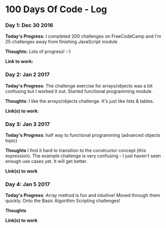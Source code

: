 # 100 Days Of Code - Log

### Day 1: Dec 30 2016

**Today's Progress**: I completed 200 challenges on FreeCodeCamp and I'm 25 challenges away from finishing JavaScript module

**Thoughts:** Lots of progress! :-)

**Link to work:**

### Day 2: Jan 2 2017

**Today's Progress**: The challenge exercise for arrays/objects was a bit confusing but I worked it out. Started functional programming module.

**Thoughts**: I like the arrays/objects challenge. It's just like lists & tables.

**Link(s) to work**:


### Day 3: Jan 3 2017

**Today's Progress**: half way to functional programming (advanced objects topic)

**Thoughts** I find it hard to transition to the constructor concept (this expression). The example challenge is very confusing - I just haven't seen enough use cases yet. It will get better.

**Link(s) to work**

### Day 4: Jan 5 2017

**Today's Progress**: Array method is fun and intuitive! Moved through them quickly. Onto the Basic Algorithm Scripting challenges!

**Thoughts**

**Link(s) to work**
